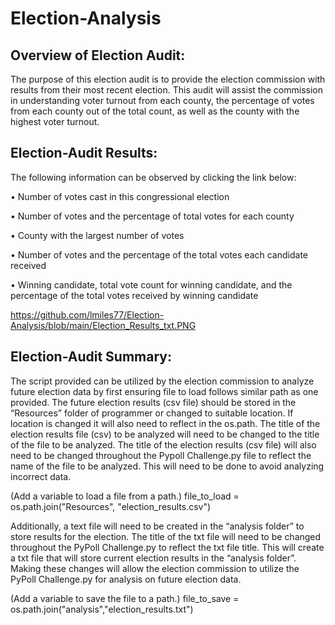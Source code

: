 # Election-Analysis
## Overview of Election Audit: 
The purpose of this election audit is to provide the election commission with results from their most recent election. This audit will assist the commission in understanding voter turnout from each county, the percentage of votes from each county out of the total count, as well as the county with the highest voter turnout.    

## Election-Audit Results: 
The following information can be observed by clicking the link below:

•	Number of votes cast in this congressional election

•	Number of votes and the percentage of total votes for each county

•	County with the largest number of votes

•	Number of votes and the percentage of the total votes each candidate received

•	Winning candidate, total vote count for winning candidate, and the percentage of the total votes received by winning candidate
 
https://github.com/lmiles77/Election-Analysis/blob/main/Election_Results_txt.PNG

## Election-Audit Summary:
The script provided can be utilized by the election commission to analyze future election data by first ensuring file to load follows similar path as one provided. The future election results (csv file) should be stored in the “Resources” folder of programmer or changed to suitable location. If location is changed it will also need to reflect in the os.path. The title of the election results file (csv) to be analyzed will need to be changed to the title of the file to be analyzed.  The title of the election results (csv file) will also need to be changed throughout the Pypoll Challenge.py file to reflect the name of the file to be analyzed. This will need to be done to avoid analyzing incorrect data.

(Add a variable to load a file from a path.)
file_to_load = os.path.join("Resources", "election_results.csv")

Additionally, a text file will need to be created in the “analysis folder” to store results for the election. The title of the txt file will need to be changed throughout the PyPoll Challenge.py to reflect the txt file title. This will create a txt file that will store current election results in the “analysis folder”. Making these changes will allow the election commission to utilize the PyPoll Challenge.py for analysis on future election data. 

(Add a variable to save the file to a path.)
file_to_save = os.path.join("analysis","election_results.txt")



